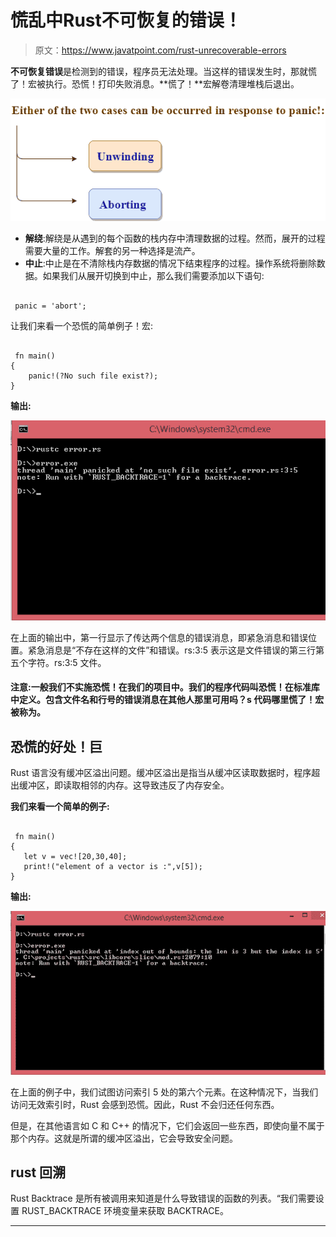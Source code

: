 # 慌乱中Rust不可恢复的错误！

> 原文：<https://www.javatpoint.com/rust-unrecoverable-errors>

**不可恢复错误**是检测到的错误，程序员无法处理。当这样的错误发生时，那就慌了！宏被执行。恐慌！打印失败消息。**慌了！**宏解卷清理堆栈后退出。

![Rust Unrecoverable Errors](img/db16d7bcd9149910ce4cc6c98cfd88af.png)

*   **解绕**:解绕是从遇到的每个函数的栈内存中清理数据的过程。然而，展开的过程需要大量的工作。解套的另一种选择是流产。
*   **中止**:中止是在不清除栈内存数据的情况下结束程序的过程。操作系统将删除数据。如果我们从展开切换到中止，那么我们需要添加以下语句:

```

 panic = 'abort';

```

让我们来看一个恐慌的简单例子！宏:

```

 fn main()
{
    panic!(?No such file exist?);
} 

```

**输出:**

![Rust Unrecoverable Errors](img/d32f2e04543f477cc450cd39484650c4.png)

在上面的输出中，第一行显示了传达两个信息的错误消息，即紧急消息和错误位置。紧急消息是“不存在这样的文件”和错误。rs:3:5 表示这是文件错误的第三行第五个字符。rs:3:5 文件。

#### 注意:一般我们不实施恐慌！在我们的项目中。我们的程序代码叫恐慌！在标准库中定义。包含文件名和行号的错误消息在其他人那里可用吗？s 代码哪里慌了！宏被称为。

## 恐慌的好处！巨

Rust 语言没有缓冲区溢出问题。缓冲区溢出是指当从缓冲区读取数据时，程序超出缓冲区，即读取相邻的内存。这导致违反了内存安全。

**我们来看一个简单的例子:**

```

 fn main()
{
   let v = vec![20,30,40];
   print!("element of a vector is :",v[5]);
}

```

**输出:**

![Rust Unrecoverable Errors](img/0efecb110758974520b93a8263c9d57a.png)

在上面的例子中，我们试图访问索引 5 处的第六个元素。在这种情况下，当我们访问无效索引时，Rust 会感到恐慌。因此，Rust 不会归还任何东西。

但是，在其他语言如 C 和 C++ 的情况下，它们会返回一些东西，即使向量不属于那个内存。这就是所谓的缓冲区溢出，它会导致安全问题。

## rust 回溯

Rust Backtrace 是所有被调用来知道是什么导致错误的函数的列表。“我们需要设置 RUST_BACKTRACE 环境变量来获取 BACKTRACE。

* * *